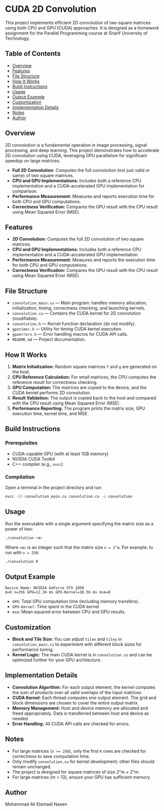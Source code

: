 # CUDA 2D Convolution

This project implements efficient 2D convolution of two square matrices using both CPU and GPU (CUDA) approaches. It is designed as a homework assignment for the Parallel Programming course at Sharif University of Technology.

## Table of Contents

- [Overview](#overview)
- [Features](#features)
- [File Structure](#file-structure)
- [How It Works](#how-it-works)
- [Build Instructions](#build-instructions)
- [Usage](#usage)
- [Output Example](#output-example)
- [Customization](#customization)
- [Implementation Details](#implementation-details)
- [Notes](#notes)
- [Author](#author)

## Overview

2D convolution is a fundamental operation in image processing, signal processing, and deep learning. This project demonstrates how to accelerate 2D convolution using CUDA, leveraging GPU parallelism for significant speedup on large matrices.

- **Full 2D Convolution:** Computes the full convolution (not just valid or same) of two square matrices.
- **CPU and GPU Implementations:** Includes both a reference CPU implementation and a CUDA-accelerated GPU implementation for comparison.
- **Performance Measurement:** Measures and reports execution time for both CPU and GPU computations.
- **Correctness Verification:** Compares the GPU result with the CPU result using Mean Squared Error (MSE).

## Features

- **2D Convolution:** Computes the full 2D convolution of two square matrices.
- **CPU and GPU Implementations:** Includes both a reference CPU implementation and a CUDA-accelerated GPU implementation.
- **Performance Measurement:** Measures and reports the execution time for both CPU and GPU computations.
- **Correctness Verification:** Compares the GPU result with the CPU result using Mean Squared Error (MSE).

## File Structure

- `convolution_main.cu` — Main program: handles memory allocation, initialization, timing, correctness checking, and launching kernels.
- `convolution.cu` — Contains the CUDA kernel for 2D convolution (modifiable).
- `convolution.h` — Kernel function declaration (do not modify).
- `gputimer.h` — Utility for timing CUDA kernel execution.
- `gpuerrors.h` — Error handling macros for CUDA API calls.
- `README.md` — Project documentation.

## How It Works

1. **Matrix Initialization:** Random square matrices `f` and `g` are generated on the host.
2. **CPU Reference Calculation:** For small matrices, the CPU computes the reference result for correctness checking.
3. **GPU Computation:** The matrices are copied to the device, and the CUDA kernel performs 2D convolution.
4. **Result Validation:** The output is copied back to the host and compared with the CPU result using Mean Squared Error (MSE).
5. **Performance Reporting:** The program prints the matrix size, GPU execution time, kernel time, and MSE.

## Build Instructions

### Prerequisites

- CUDA-capable GPU (with at least 1GB memory)
- NVIDIA CUDA Toolkit
- C++ compiler (e.g., `nvcc`)

### Compilation

Open a terminal in the project directory and run:

```sh
nvcc -O2 convolution_main.cu convolution.cu -o convolution 
```

## Usage

Run the executable with a single argument specifying the matrix size as a power of two:

```sh
./convolution <m>
```

Where `<m>` is an integer such that the matrix size `n = 2^m`. For example, to run with `n = 256`:

```sh
./convolution 8
```

## Output Example

```
Device Name: NVIDIA GeForce GTX 1050
m=8 n=256 GPU=12.34 ms GPU-Kernel=10.56 ms mse=0
```

- `GPU`: Total GPU computation time (including memory transfers).
- `GPU-Kernel`: Time spent in the CUDA kernel.
- `mse`: Mean squared error between CPU and GPU results.

## Customization

- **Block and Tile Size:** You can adjust `tilex` and `tiley` in `convolution_main.cu` to experiment with different block sizes for performance tuning.
- **Kernel Logic:** The main CUDA kernel is in `convolution.cu` and can be optimized further for your GPU architecture.

## Implementation Details

- **Convolution Algorithm:** For each output element, the kernel computes the sum of products over all valid overlaps of the input matrices.
- **CUDA Kernel:** Each thread computes one output element. The grid and block dimensions are chosen to cover the entire output matrix.
- **Memory Management:** Host and device memory are allocated and freed appropriately. Data is transferred between host and device as needed.
- **Error Handling:** All CUDA API calls are checked for errors.

## Notes

- For large matrices (`n >= 256`), only the first `K` rows are checked for correctness to save computation time.
- Only modify `convolution.cu` for kernel development; other files should remain unchanged.
- The project is designed for square matrices of size 2^m × 2^m.
- For large matrices (m > 13), ensure your GPU has sufficient memory.

## Author

Mohammad Ali Etemadi Naeen  


